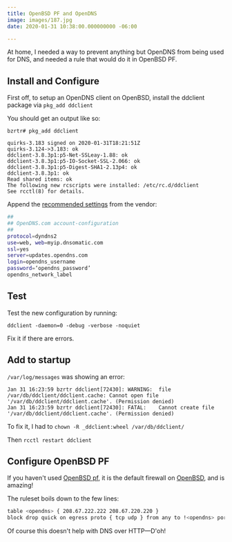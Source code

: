 ```yaml
---
title: OpenBSD PF and OpenDNS
image: images/187.jpg
date: 2020-01-31 10:38:00.000000000 -06:00

---
```


At home, I needed a way to prevent anything but OpenDNS from being used for DNS, and needed a rule that would do it in OpenBSD PF.

## Install and Configure
First off, to setup an OpenDNS client on OpenBSD, install the ddclient package via `pkg_add ddclient`

You should get an output like so:

```
bzrtr# pkg_add ddclient

quirks-3.183 signed on 2020-01-31T18:21:51Z
quirks-3.124->3.183: ok
ddclient-3.8.3p1:p5-Net-SSLeay-1.88: ok
ddclient-3.8.3p1:p5-IO-Socket-SSL-2.066: ok
ddclient-3.8.3p1:p5-Digest-SHA1-2.13p4: ok
ddclient-3.8.3p1: ok
Read shared items: ok
The following new rcscripts were installed: /etc/rc.d/ddclient
See rcctl(8) for details.
```


Append the [recommended settings](https://support.opendns.com/hc/en-us/articles/227987727-Linux-IP-Updater-for-Dynamic-Networks) from the vendor:

```bash
##
## OpenDNS.com account-configuration
##
protocol=dyndns2
use=web, web=myip.dnsomatic.com
ssl=yes
server=updates.opendns.com
login=opendns_username
password=‘opendns_password’
opendns_network_label
```

## Test

Test the new configuration by running:

`ddclient -daemon=0 -debug -verbose -noquiet`

Fix it if there are errors.

## Add to startup

`/var/log/messages` was showing an error:

```
Jan 31 16:23:59 bzrtr ddclient[72430]: WARNING:  file /var/db/ddclient/ddclient.cache: Cannot open file '/var/db/ddclient/ddclient.cache'. (Permission denied)
Jan 31 16:23:59 bzrtr ddclient[72430]: FATAL:    Cannot create file '/var/db/ddclient/ddclient.cache'. (Permission denied)
```

To fix it, I had to `chown -R _ddclient:wheel /var/db/ddclient/`

Then `rcctl restart ddclient`


## Configure OpenBSD PF

If you haven't used [OpenBSD pf](https://www.openbsd.org/faq/pf/), it is the default firewall on [OpenBSD](https://www.openbsd.org/), and is amazing!

The ruleset boils down to the few lines:

```bash
table <opendns> { 208.67.222.222 208.67.220.220 }
block drop quick on egress proto { tcp udp } from any to !<opendns> port = 53
```

Of course this doesn't help with DNS over HTTP—D'oh!
